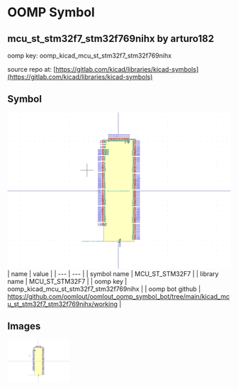 # OOMP Symbol  
## mcu_st_stm32f7_stm32f769nihx  by arturo182  
  
oomp key: oomp_kicad_mcu_st_stm32f7_stm32f769nihx  
  
source repo at: [https://gitlab.com/kicad/libraries/kicad-symbols](https://gitlab.com/kicad/libraries/kicad-symbols)  
## Symbol  
  
[![working.png](working_600.png)](working.png)  
| name | value | 
| --- | --- | 
| symbol name | MCU_ST_STM32F7 | 
| library name | MCU_ST_STM32F7 | 
| oomp key | oomp_kicad_mcu_st_stm32f7_stm32f769nihx | 
| oomp bot github | https://github.com/oomlout/oomlout_oomp_symbol_bot/tree/main/kicad_mcu_st_stm32f7_stm32f769nihx/working | 
## Images  
  
[![working.png](working_140.png)](working.png)  
